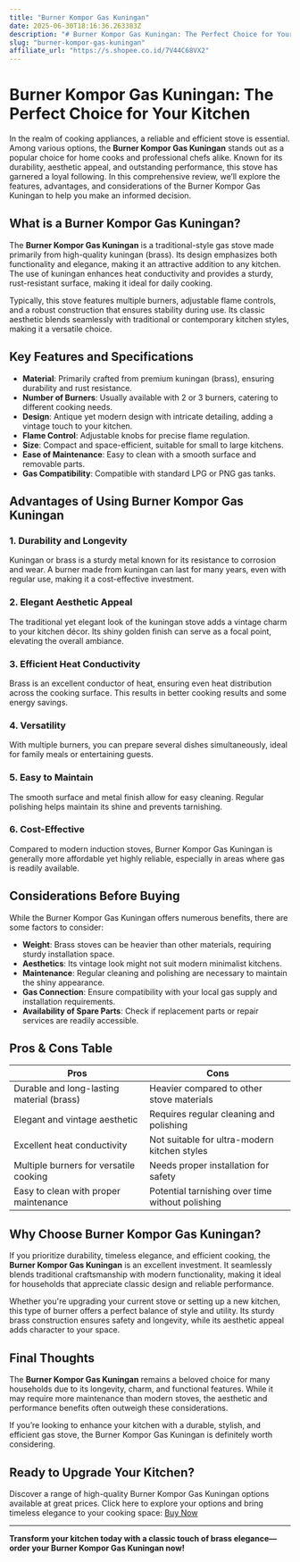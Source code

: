 ```yaml
---
title: "Burner Kompor Gas Kuningan"
date: 2025-06-30T18:16:36.263383Z
description: "# Burner Kompor Gas Kuningan: The Perfect Choice for Your Kitchen..."
slug: "burner-kompor-gas-kuningan"
affiliate_url: "https://s.shopee.co.id/7V44C68VX2"
---
```

# Burner Kompor Gas Kuningan: The Perfect Choice for Your Kitchen

In the realm of cooking appliances, a reliable and efficient stove is essential. Among various options, the **Burner Kompor Gas Kuningan** stands out as a popular choice for home cooks and professional chefs alike. Known for its durability, aesthetic appeal, and outstanding performance, this stove has garnered a loyal following. In this comprehensive review, we’ll explore the features, advantages, and considerations of the Burner Kompor Gas Kuningan to help you make an informed decision.

## What is a Burner Kompor Gas Kuningan?

The **Burner Kompor Gas Kuningan** is a traditional-style gas stove made primarily from high-quality kuningan (brass). Its design emphasizes both functionality and elegance, making it an attractive addition to any kitchen. The use of kuningan enhances heat conductivity and provides a sturdy, rust-resistant surface, making it ideal for daily cooking.

Typically, this stove features multiple burners, adjustable flame controls, and a robust construction that ensures stability during use. Its classic aesthetic blends seamlessly with traditional or contemporary kitchen styles, making it a versatile choice.

## Key Features and Specifications

- **Material**: Primarily crafted from premium kuningan (brass), ensuring durability and rust resistance.
- **Number of Burners**: Usually available with 2 or 3 burners, catering to different cooking needs.
- **Design**: Antique yet modern design with intricate detailing, adding a vintage touch to your kitchen.
- **Flame Control**: Adjustable knobs for precise flame regulation.
- **Size**: Compact and space-efficient, suitable for small to large kitchens.
- **Ease of Maintenance**: Easy to clean with a smooth surface and removable parts.
- **Gas Compatibility**: Compatible with standard LPG or PNG gas tanks.

## Advantages of Using Burner Kompor Gas Kuningan

### 1. **Durability and Longevity**
Kuningan or brass is a sturdy metal known for its resistance to corrosion and wear. A burner made from kuningan can last for many years, even with regular use, making it a cost-effective investment.

### 2. **Elegant Aesthetic Appeal**
The traditional yet elegant look of the kuningan stove adds a vintage charm to your kitchen décor. Its shiny golden finish can serve as a focal point, elevating the overall ambiance.

### 3. **Efficient Heat Conductivity**
Brass is an excellent conductor of heat, ensuring even heat distribution across the cooking surface. This results in better cooking results and some energy savings.

### 4. **Versatility**
With multiple burners, you can prepare several dishes simultaneously, ideal for family meals or entertaining guests.

### 5. **Easy to Maintain**
The smooth surface and metal finish allow for easy cleaning. Regular polishing helps maintain its shine and prevents tarnishing.

### 6. **Cost-Effective**
Compared to modern induction stoves, Burner Kompor Gas Kuningan is generally more affordable yet highly reliable, especially in areas where gas is readily available.

## Considerations Before Buying

While the Burner Kompor Gas Kuningan offers numerous benefits, there are some factors to consider:

- **Weight**: Brass stoves can be heavier than other materials, requiring sturdy installation space.
- **Aesthetics**: Its vintage look might not suit modern minimalist kitchens.
- **Maintenance**: Regular cleaning and polishing are necessary to maintain the shiny appearance.
- **Gas Connection**: Ensure compatibility with your local gas supply and installation requirements.
- **Availability of Spare Parts**: Check if replacement parts or repair services are readily accessible.

## Pros & Cons Table

| Pros                                            | Cons                                              |
|------------------------------------------------|--------------------------------------------------|
| Durable and long-lasting material (brass)     | Heavier compared to other stove materials       |
| Elegant and vintage aesthetic                  | Requires regular cleaning and polishing        |
| Excellent heat conductivity                      | Not suitable for ultra-modern kitchen styles  |
| Multiple burners for versatile cooking        | Needs proper installation for safety         |
| Easy to clean with proper maintenance           | Potential tarnishing over time without polishing |

## Why Choose Burner Kompor Gas Kuningan?

If you prioritize durability, timeless elegance, and efficient cooking, the **Burner Kompor Gas Kuningan** is an excellent investment. It seamlessly blends traditional craftsmanship with modern functionality, making it ideal for households that appreciate classic design and reliable performance.

Whether you're upgrading your current stove or setting up a new kitchen, this type of burner offers a perfect balance of style and utility. Its sturdy brass construction ensures safety and longevity, while its aesthetic appeal adds character to your space.

## Final Thoughts

The **Burner Kompor Gas Kuningan** remains a beloved choice for many households due to its longevity, charm, and functional features. While it may require more maintenance than modern stoves, the aesthetic and performance benefits often outweigh these considerations.

If you’re looking to enhance your kitchen with a durable, stylish, and efficient gas stove, the Burner Kompor Gas Kuningan is definitely worth considering.

## Ready to Upgrade Your Kitchen?

Discover a range of high-quality Burner Kompor Gas Kuningan options available at great prices. Click here to explore your options and bring timeless elegance to your cooking space: [Buy Now](https://s.shopee.co.id/7V44C68VX2)

---

**Transform your kitchen today with a classic touch of brass elegance—order your Burner Kompor Gas Kuningan now!**